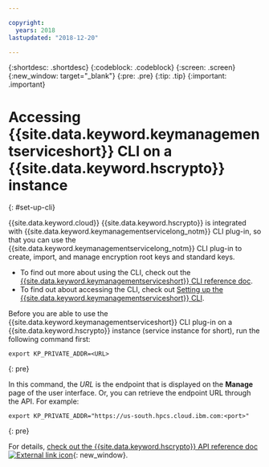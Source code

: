 ```yaml
---

copyright:
  years: 2018
lastupdated: "2018-12-20"

---
```


{:shortdesc: .shortdesc}
{:codeblock: .codeblock}
{:screen: .screen}
{:new_window: target="_blank"}
{:pre: .pre}
{:tip: .tip}
{:important: .important}

# Accessing {{site.data.keyword.keymanagementserviceshort}} CLI on a {{site.data.keyword.hscrypto}} instance
{: #set-up-cli}

{{site.data.keyword.cloud}} {{site.data.keyword.hscrypto}} is integrated with {{site.data.keyword.keymanagementservicelong_notm}} CLI plug-in, so that you can use the {{site.data.keyword.keymanagementservicelong_notm}} CLI plug-in to create, import, and manage encryption root keys and standard keys.

- To find out more about using the CLI, check out the [{{site.data.keyword.keymanagementserviceshort}} CLI reference doc](/docs/services/key-protect/cli-reference.html).
- To find out about accessing the CLI, check out [Setting up the {{site.data.keyword.keymanagementserviceshort}} CLI](/docs/services/key-protect/set-up-cli.html).

Before you are able to use the {{site.data.keyword.keymanagementserviceshort}} CLI plug-in on a {{site.data.keyword.hscrypto}} instance (service instance for short), run the following command first:

```
export KP_PRIVATE_ADDR=<URL>
```
{: pre}

In this command, the *URL* is the endpoint that is displayed on the **Manage** page of the user interface. Or, you can retrieve the endpoint URL through the API. For example:

```
export KP_PRIVATE_ADDR="https://us-south.hpcs.cloud.ibm.com:<port>"
```
{: pre}

For details, [check out the {{site.data.keyword.hscrypto}} API reference doc ![External link icon](../../icons/launch-glyph.svg "External link icon")](https://console.bluemix.net/apidocs/hp-crypto){: new_window}.
